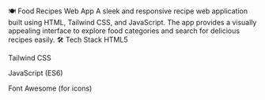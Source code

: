 🍽️ Food Recipes Web App
A sleek and responsive recipe web application built using HTML, Tailwind CSS, and JavaScript. The app provides a visually appealing interface to explore food categories and search for delicious recipes easily.
🛠️ Tech Stack
HTML5

Tailwind CSS

JavaScript (ES6)

Font Awesome (for icons)
